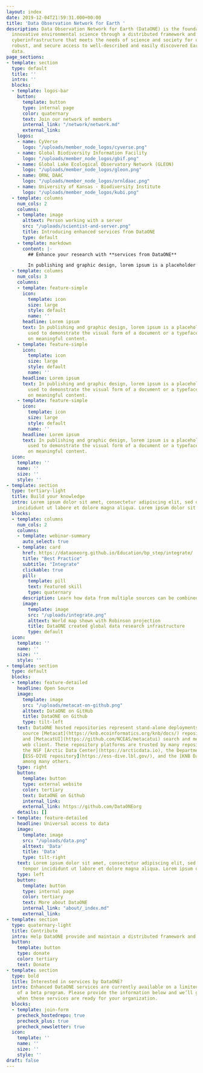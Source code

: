 ```yaml
---
layout: index
date: 2019-12-04T21:59:31.000+00:00
title: 'Data Observation Network for Earth '
description: Data Observation Network for Earth (DataONE) is the foundation of new
  innovative environmental science through a distributed framework and sustainable
  cyberinfrastructure that meets the needs of science and society for open, persistent,
  robust, and secure access to well-described and easily discovered Earth observational
  data.
page_sections:
- template: section
  type: default
  title: ''
  intro: ''
  blocks:
  - template: logos-bar
    button:
      template: button
      type: internal page
      color: quaternary
      text: Join our network of members
      internal_link: "/network/network.md"
      external_link:
    logos:
    - name: CyVerse
      logo: "/uploads/member_node_logos/cyverse.png"
    - name: Global Biodiversity Information Facility
      logo: "/uploads/member_node_logos/gbif.png"
    - name: Global Lake Ecological Observatory Network (GLEON)
      logo: "/uploads/member_node_logos/gleon.png"
    - name: ORNL DAAC
      logo: "/uploads/member_node_logos/ornldaac.png"
    - name: University of Kansas - Biodiversity Institute
      logo: "/uploads/member_node_logos/kubi.png"
  - template: columns
    num_cols: 2
    columns:
    - template: image
      alttext: Person working with a server
      src: "/uploads/scientist-and-server.png"
      title: Introducing enhanced services from DataONE
      type: default
    - template: markdown
      content: |-
        ## Enhance your research with **services from DataONE**

        In publishing and graphic design, lorem ipsum is a placeholder text commonly used to demonstrate the visual form of a document or a typeface without relying on meaningful content. In publishing and graphic design, lorem ipsum is a placeholder text commonly used to demonstrate the visual form of a document or a typeface without relying on meaningful content.
  - template: columns
    num_cols: 3
    columns:
    - template: feature-simple
      icon:
        template: icon
        size: large
        style: default
        name: ''
      headline: Lorem ipsum
      text: In publishing and graphic design, lorem ipsum is a placeholder text commonly
        used to demonstrate the visual form of a document or a typeface without relying
        on meaningful content.
    - template: feature-simple
      icon:
        template: icon
        size: large
        style: default
        name: ''
      headline: Lorem ipsum
      text: In publishing and graphic design, lorem ipsum is a placeholder text commonly
        used to demonstrate the visual form of a document or a typeface without relying
        on meaningful content.
    - template: feature-simple
      icon:
        template: icon
        size: large
        style: default
        name: ''
      headline: Lorem ipsum
      text: In publishing and graphic design, lorem ipsum is a placeholder text commonly
        used to demonstrate the visual form of a document or a typeface without relying
        on meaningful content.
  icon:
    template: ''
    name: ''
    size: ''
    style: ''
- template: section
  type: tertiary-light
  title: Build your knowledge
  intro: Lorem ipsum dolor sit amet, consectetur adipiscing elit, sed do eiusmod tempor
    incididunt ut labore et dolore magna aliqua. Lorem ipsum dolor sit amet.
  blocks:
  - template: columns
    num_cols: 2
    columns:
    - template: webinar-summary
      auto_select: true
    - template: card
      href: https://dataoneorg.github.io/Education/bp_step/integrate/
      title: "Best Practice"
      subtitle: "Integrate"
      clickable: true
      pill:
        template: pill
        text: Featured skill
        type: quaternary
      description: Learn how data from multiple sources can be combined into a form that can be readily analyzed.
      image:
        template: image
        src: "/uploads/integrate.png"
        alttext: World map shown with Robinson projection
        title: DataONE created global data research infrastructure
        type: default
  icon:
    template: ''
    name: ''
    size: ''
    style: ''
- template: section
  type: default
  blocks:
  - template: feature-detailed
    headline: Open Source
    image:
      template: image
      src: "/uploads/metacat-on-github.png"
      alttext: DataONE on GitHub
      title: DataONE on Github
      type: tilt-left
    text: DataONE hosted repositories represent stand-alone deployments of the open
      source [Metacat](https://knb.ecoinformatics.org/knb/docs/) repository server
      and [MetacatUI](https://github.com/NCEAS/metacatui) search and metadata management
      web client. These repository platforms are trusted by many repositories, including
      the NSF [Arctic Data Center](https://arcticdata.io), the Department of Energy
      [ESS-DIVE repository](https://ess-dive.lbl.gov/), and the [KNB Data Repository](https://knb.ecoinformatics.org),
      among many others.
    type: right
    button:
      template: button
      type: external website
      color: tertiary
      text: DataONE on Github
      internal_link: 
      external_link: https://github.com/DataONEorg
    details: []
  - template: feature-detailed
    headline: Universal access to data
    image:
      template: image
      src: "/uploads/data.png"
      alttext: 'Data'
      title: 'Data'
      type: tilt-right
    text: Lorem ipsum dolor sit amet, consectetur adipiscing elit, sed do eiusmod
      tempor incididunt ut labore et dolore magna aliqua. Lorem ipsum dolor sit amet.
    type: left
    button:
      template: button
      type: internal page
      color: tertiary
      text: More about DataONE
      internal_link: "about/_index.md"
      external_link:
- template: section
  type: quaternary-light
  title: Contribute
  intro: Help DataONE provide and maintain a distributed framework and sustainable infrastructure that meets the needs of science and society for open, persistent, robust, and secure access to well-described and easily discovered Earth observational data.
  button:
    template: button
    type: donate
    color: tertiary
    text: Donate
- template: section
  type: bold
  title: Interested in services by DataONE?
  intro: Enhanced DataONE services are currently available on a limited basis as part
    of a beta program. Please provide the information below and we’ll get in touch
    when these services are ready for your organization.
  blocks:
  - template: join-form
    precheck_hostedrepo: true
    precheck_plus: true
    precheck_newsletter: true
  icon:
    template: ''
    name: ''
    size: ''
    style: ''
draft: false
---
```

